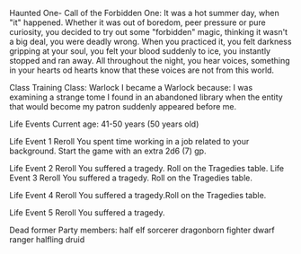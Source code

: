 Haunted One- Call of the Forbidden One: It was a hot summer day, when "it" happened. Whether it was out of boredom, peer pressure or pure curiosity, you decided to try out some "forbidden" magic, thinking it wasn't a big deal, you were deadly wrong. When you practiced it, you felt darkness gripping at your soul, you felt your blood suddenly to ice, you instantly stopped and ran away. All throughout the night, you hear voices, something in your hearts od hearts know that these voices are not from this world.

Class Training Class: Warlock I became a Warlock because: I was examining a strange tome I found in an abandoned library when the entity that would become my patron suddenly appeared before me. 


Life Events Current age: 41-50 years (50 years old) 

Life Event 1 Reroll You spent time working in a job related to your background. Start the game with an extra 2d6 (7) gp. 

Life Event 2 Reroll You suffered a tragedy. Roll on the Tragedies table. Life Event 3 Reroll You suffered a tragedy. Roll on the Tragedies table. 

Life Event 4 Reroll You suffered a tragedy.Roll on the Tragedies table. 

Life Event 5 Reroll You suffered a tragedy. 

Dead former Party members:
half elf sorcerer 
dragonborn fighter
dwarf ranger
halfling druid